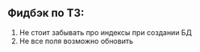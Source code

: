 ## Фидбэк по ТЗ: 
1. Не стоит забывать про индексы при создании БД
2. Не все поля возможно обновить
